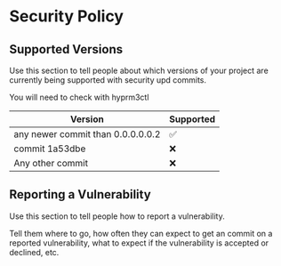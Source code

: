 # Security Policy

## Supported Versions

Use this section to tell people about which versions of your project are
currently being supported with security upd commits.

You will need to check with hyprm3ctl

| Version | Supported          |
| ------- | ------------------ |
| any newer commit than 0.0.0.0.0.2 | :white_check_mark: |
| commit 1a53dbe   | :x: |
| Any other commit   | :x:                |

## Reporting a Vulnerability

Use this section to tell people how to report a vulnerability.

Tell them where to go, how often they can expect to get an commit on a
reported vulnerability, what to expect if the vulnerability is accepted or
declined, etc.
